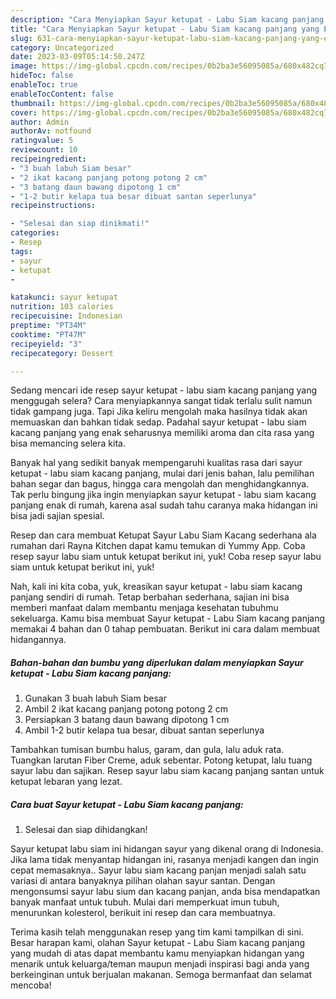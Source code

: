 ```yaml
---
description: "Cara Menyiapkan Sayur ketupat - Labu Siam kacang panjang yang Enak, Buat Buka Puasa}"
title: "Cara Menyiapkan Sayur ketupat - Labu Siam kacang panjang yang Enak, Buat Buka Puasa}"
slug: 631-cara-menyiapkan-sayur-ketupat-labu-siam-kacang-panjang-yang-enak-buat-buka-puasa
category: Uncategorized
date: 2023-03-09T05:14:50.247Z
image: https://img-global.cpcdn.com/recipes/0b2ba3e56095085a/680x482cq70/sayur-ketupat-labu-siam-kacang-panjang-foto-resep-utama.jpg
hideToc: false
enableToc: true
enableTocContent: false
thumbnail: https://img-global.cpcdn.com/recipes/0b2ba3e56095085a/680x482cq70/sayur-ketupat-labu-siam-kacang-panjang-foto-resep-utama.jpg
cover: https://img-global.cpcdn.com/recipes/0b2ba3e56095085a/680x482cq70/sayur-ketupat-labu-siam-kacang-panjang-foto-resep-utama.jpg
author: Admin
authorAv: notfound
ratingvalue: 5
reviewcount: 10
recipeingredient:
- "3 buah labuh Siam besar"
- "2 ikat kacang panjang potong potong 2 cm"
- "3 batang daun bawang dipotong 1 cm"
- "1-2 butir kelapa tua besar dibuat santan seperlunya"
recipeinstructions:

- "Selesai dan siap dinikmati!"
categories:
- Resep
tags:
- sayur
- ketupat
- 

katakunci: sayur ketupat  
nutrition: 103 calories
recipecuisine: Indonesian
preptime: "PT34M"
cooktime: "PT47M"
recipeyield: "3"
recipecategory: Dessert

---
```



Sedang mencari ide resep sayur ketupat - labu siam kacang panjang yang menggugah selera? Cara menyiapkannya sangat tidak terlalu sulit namun tidak gampang juga. Tapi Jika keliru mengolah maka hasilnya tidak akan memuaskan dan bahkan tidak sedap. Padahal sayur ketupat - labu siam kacang panjang yang enak seharusnya memiliki aroma dan cita rasa yang bisa memancing selera kita.


Banyak hal yang sedikit banyak mempengaruhi kualitas rasa dari sayur ketupat - labu siam kacang panjang, mulai dari jenis bahan, lalu pemilihan bahan segar dan bagus, hingga cara mengolah dan menghidangkannya. Tak perlu bingung jika ingin menyiapkan sayur ketupat - labu siam kacang panjang enak di rumah, karena asal sudah tahu caranya maka hidangan ini bisa jadi sajian spesial.

Resep dan cara membuat Ketupat Sayur Labu Siam Kacang sederhana ala rumahan dari Rayna Kitchen dapat kamu temukan di Yummy App. Coba resep sayur labu siam untuk ketupat berikut ini, yuk! Coba resep sayur labu siam untuk ketupat berikut ini, yuk!


Nah, kali ini kita coba, yuk, kreasikan sayur ketupat - labu siam kacang panjang sendiri di rumah. Tetap berbahan sederhana, sajian ini bisa memberi manfaat dalam membantu menjaga kesehatan tubuhmu sekeluarga. Kamu bisa membuat Sayur ketupat - Labu Siam kacang panjang memakai 4 bahan dan 0 tahap pembuatan. Berikut ini cara dalam membuat hidangannya.

<!--inarticleads1-->

##### Bahan-bahan dan bumbu yang diperlukan dalam menyiapkan Sayur ketupat - Labu Siam kacang panjang:

1. Gunakan 3 buah labuh Siam besar
1. Ambil 2 ikat kacang panjang potong potong 2 cm
1. Persiapkan 3 batang daun bawang dipotong 1 cm
1. Ambil 1-2 butir kelapa tua besar, dibuat santan seperlunya


Tambahkan tumisan bumbu halus, garam, dan gula, lalu aduk rata. Tuangkan larutan Fiber Creme, aduk sebentar. Potong ketupat, lalu tuang sayur labu dan sajikan. Resep sayur labu siam kacang panjang santan untuk ketupat lebaran yang lezat. 

<!--inarticleads2-->

##### Cara buat Sayur ketupat - Labu Siam kacang panjang:


1. Selesai dan siap dihidangkan!

Sayur ketupat labu siam ini hidangan sayur yang dikenal orang di Indonesia. Jika lama tidak menyantap hidangan ini, rasanya menjadi kangen dan ingin cepat memasaknya.. Sayur labu siam kacang panjan menjadi salah satu variasi di antara banyaknya pilihan olahan sayur santan. Dengan mengonsumsi sayur labu sium dan kacang panjan, anda bisa mendapatkan banyak manfaat untuk tubuh. Mulai dari memperkuat imun tubuh, menurunkan kolesterol, berikuit ini resep dan cara membuatnya. 

Terima kasih telah menggunakan resep yang tim kami tampilkan di sini. Besar harapan kami, olahan Sayur ketupat - Labu Siam kacang panjang yang mudah di atas dapat membantu kamu menyiapkan hidangan yang menarik untuk keluarga/teman maupun menjadi inspirasi bagi anda yang berkeinginan untuk berjualan makanan. Semoga bermanfaat dan selamat mencoba!
